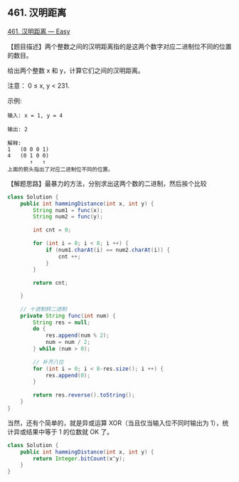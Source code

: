 ## 461. 汉明距离

[461. 汉明距离 — Easy](https://leetcode-cn.com/problems/hamming-distance/)

【题目描述】两个整数之间的汉明距离指的是这两个数字对应二进制位不同的位置的数目。

给出两个整数 x 和 y，计算它们之间的汉明距离。

注意：
0 ≤ x, y < 231.

示例:

```
输入: x = 1, y = 4

输出: 2

解释:
1   (0 0 0 1)
4   (0 1 0 0)
       ↑   ↑
上面的箭头指出了对应二进制位不同的位置。
```

【解题思路】最暴力的方法，分别求出这两个数的二进制，然后挨个比较

```java
class Solution {
    public int hammingDistance(int x, int y) {
        String num1 = func(x);
        String num2 = func(y);
        
        int cnt = 0;
        
        for (int i = 0; i < 8; i ++) {
            if (num1.charAt(i) == num2.charAt(i)) {
                cnt ++;        
            }
        }
        
        return cnt;

    }
    
    // 十进制转二进制
    private String func(int num) {
        String res = null;
        do {
            res.append(num % 2);
            num = num / 2;
        } while (num > 0);
        
        // 补齐八位
        for (int i = 0; i < 8-res.size(); i ++) {
            res.append(0);    
        }
        
        return res.reverse().toString();
    }
}
```

当然，还有个简单的，就是异或运算 XOR（当且仅当输入位不同时输出为 1），统计异或结果中等于 1 的位数就 OK 了。

```java
class Solution {
    public int hammingDistance(int x, int y) {
        return Integer.bitCount(x^y);
    }
}
```